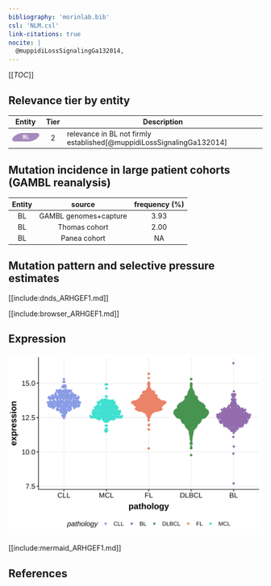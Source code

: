 ```yaml
---
bibliography: 'morinlab.bib'
csl: 'NLM.csl'
link-citations: true
nocite: |
  @muppidiLossSignalingGa132014, 
---
```

[[_TOC_]]


## Relevance tier by entity

|Entity|Tier|Description                           |
|:------:|:----:|--------------------------------------|
|![BL](images/icons/BL_tier2.png)    |2   |relevance in BL not firmly established[@muppidiLossSignalingGa132014]|

## Mutation incidence in large patient cohorts (GAMBL reanalysis)

|Entity|source               |frequency (%)|
|:------:|:---------------------:|:-------------:|
|BL    |GAMBL genomes+capture|3.93         |
|BL    |Thomas cohort        |2.00         |
|BL    |Panea cohort         |  NA         |

## Mutation pattern and selective pressure estimates

[[include:dnds_ARHGEF1.md]]



[[include:browser_ARHGEF1.md]]

## Expression
![](images/gene_expression/ARHGEF1_by_pathology.svg)

<!-- ORIGIN: muppidiLossSignalingGa132014b -->
<!-- BL: muppidiLossSignalingGa132014b -->

[[include:mermaid_ARHGEF1.md]]

## References
